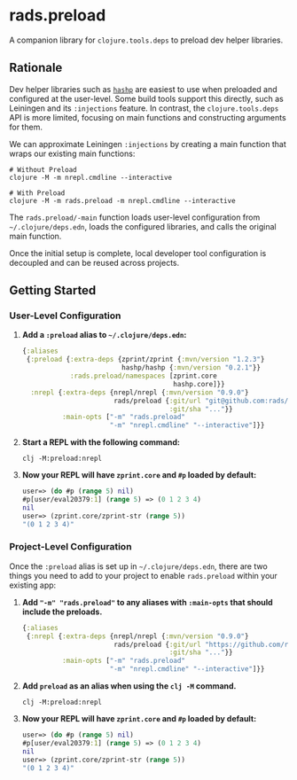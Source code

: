 # rads.preload

A companion library for `clojure.tools.deps` to preload dev helper libraries.

## Rationale

Dev helper libraries such as [`hashp`](https://github.com/weavejester/hashp) are easiest to use when preloaded and configured at the user-level. Some build tools support this directly, such as Leiningen and its `:injections` feature. In contrast, the `clojure.tools.deps` API is more limited, focusing on main functions and constructing arguments for them.

We can approximate Leiningen `:injections` by creating a main function that wraps our existing main functions:

```shell
# Without Preload
clojure -M -m nrepl.cmdline --interactive

# With Preload
clojure -M -m rads.preload -m nrepl.cmdline --interactive
```

The `rads.preload/-main` function loads user-level configuration from `~/.clojure/deps.edn`, loads the configured libraries, and calls the original main function.

Once the initial setup is complete, local developer tool configuration is decoupled and can be reused across projects.

## Getting Started

### User-Level Configuration

1. **Add a `:preload` alias to `~/.clojure/deps.edn`:**
    ```clojure
    {:aliases
     {:preload {:extra-deps {zprint/zprint {:mvn/version "1.2.3"}
                             hashp/hashp {:mvn/version "0.2.1"}}
                :rads.preload/namespaces [zprint.core
                                          hashp.core]}}
      :nrepl {:extra-deps {nrepl/nrepl {:mvn/version "0.9.0"}
                           rads/preload {:git/url "git@github.com:rads/preload.git"
                                         :git/sha "..."}}
              :main-opts ["-m" "rads.preload"
                          "-m" "nrepl.cmdline" "--interactive"]}}
    ```

2. **Start a REPL with the following command:**
    ```shell
    clj -M:preload:nrepl
    ```

3. **Now your REPL will have `zprint.core` and `#p` loaded by default:**
    ```clojure
    user=> (do #p (range 5) nil)
    #p[user/eval20379:1] (range 5) => (0 1 2 3 4)
    nil
    user=> (zprint.core/zprint-str (range 5))
    "(0 1 2 3 4)"
    ```

### Project-Level Configuration

Once the `:preload` alias is set up in `~/.clojure/deps.edn`, there are two things you need to add to your project to enable `rads.preload` within your existing app:

1. **Add `"-m" "rads.preload"` to any aliases with `:main-opts` that should include the preloads.**
    ```clojure
    {:aliases
     {:nrepl {:extra-deps {nrepl/nrepl {:mvn/version "0.9.0"}
                           rads/preload {:git/url "https://github.com/rads/preload.git"
                                         :git/sha "..."}}
              :main-opts ["-m" "rads.preload"
                          "-m" "nrepl.cmdline" "--interactive"]}}
    ```

2. **Add `preload` as an alias when using the `clj -M` command.**
    ```shell
    clj -M:preload:nrepl
    ```

3. **Now your REPL will have `zprint.core` and `#p` loaded by default:**
    ```clojure
    user=> (do #p (range 5) nil)
    #p[user/eval20379:1] (range 5) => (0 1 2 3 4)
    nil
    user=> (zprint.core/zprint-str (range 5))
    "(0 1 2 3 4)"
    ```

